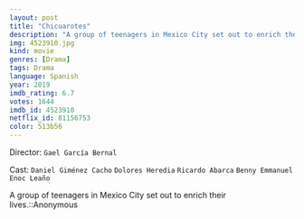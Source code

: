 ```yaml
---
layout: post
title: "Chicuarotes"
description: "A group of teenagers in Mexico City set out to enrich their lives.::Anonymous.."
img: 4523910.jpg
kind: movie
genres: [Drama]
tags: Drama 
language: Spanish
year: 2019
imdb_rating: 6.7
votes: 1644
imdb_id: 4523910
netflix_id: 81156753
color: 513b56
---
```

Director: `Gael García Bernal`  

Cast: `Daniel Giménez Cacho` `Dolores Heredia` `Ricardo Abarca` `Benny Emmanuel` `Enoc Leaño` 

A group of teenagers in Mexico City set out to enrich their lives.::Anonymous